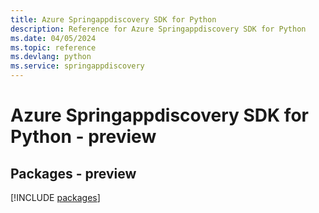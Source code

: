 ```yaml
---
title: Azure Springappdiscovery SDK for Python
description: Reference for Azure Springappdiscovery SDK for Python
ms.date: 04/05/2024
ms.topic: reference
ms.devlang: python
ms.service: springappdiscovery
---
```

# Azure Springappdiscovery SDK for Python - preview
## Packages - preview
[!INCLUDE [packages](springappdiscovery-index.md)]